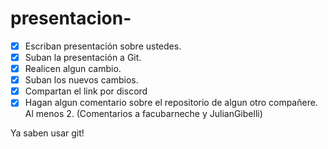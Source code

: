 # presentacion-

- [x] Escriban presentación sobre ustedes.
- [x] Suban la presentación a Git.
- [x] Realicen algun cambio.
- [x] Suban los nuevos cambios.
- [x] Compartan el link por discord
- [x] Hagan algun comentario sobre el repositorio de algun otro compañere. Al menos 2. (Comentarios a facubarneche y JulianGibelli)

Ya saben usar git!
